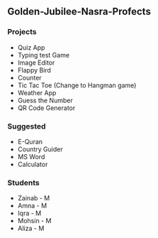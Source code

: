 ## Golden-Jubilee-Nasra-Profects

### Projects

- Quiz App
- Typing test Game
- Image Editor
- Flappy Bird
- Counter
- Tic Tac Toe (Change to Hangman game)
- Weather App
- Guess the Number
- QR Code Generator

### Suggested

- E-Quran
- Country Guider
- MS Word
- Calculator
 
### Students

- Zainab - M
- Amna - M
- Iqra - M
- Mohsin - M
- Aliza - M
